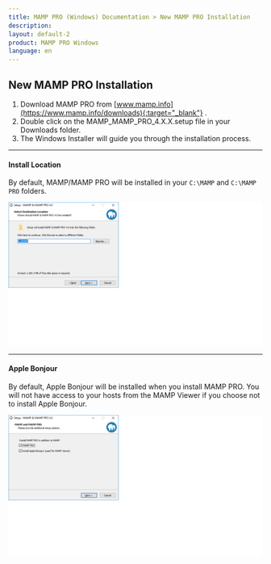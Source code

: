 ```yaml
---
title: MAMP PRO (Windows) Documentation > New MAMP PRO Installation
description: 
layout: default-2
product: MAMP PRO Windows
language: en
---
```


## New MAMP PRO Installation

1. Download MAMP PRO from [www.mamp.info](https://www.mamp.info/downloads){:target="_blank"} .
2. Double click on the MAMP_MAMP_PRO_4.X.X.setup file in your Downloads folder.
3. The Windows Installer will guide you through the installation process.

---

#### Install Location

By default, MAMP/MAMP PRO will be installed in your  `C:\MAMP` and  `C:\MAMP PRO` folders. 

![MAMP](/en/MAMP-PRO-Windows/Installation/New-Install/InstallLocation.png)

---

#### Apple Bonjour

By default, Apple Bonjour will be installed when you install MAMP PRO. You will not have access to your hosts from the MAMP Viewer if you choose not to install Apple Bonjour.

![MAMP](/en/MAMP-PRO-Windows/Installation/New-Install/InstallBonjour.png)







